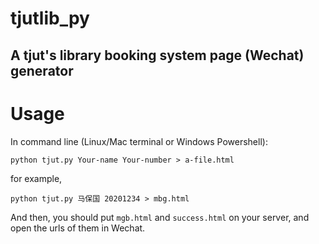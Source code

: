 # tjutlib_py

## A tjut's library booking system page (Wechat) generator

# Usage
In command line (Linux/Mac terminal or Windows Powershell):
```shell
python tjut.py Your-name Your-number > a-file.html
```
for example,
```shell
python tjut.py 马保国 20201234 > mbg.html
```
And then, you should put `mgb.html` and `success.html` on your server, and open the urls of them in Wechat.